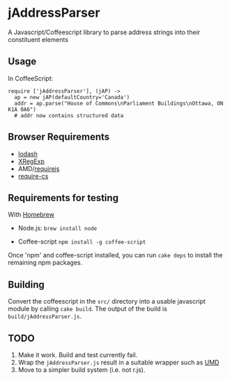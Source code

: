 jAddressParser
==============

A Javascript/Coffeescript library to parse address strings into their
constituent elements 

Usage
-----

In CoffeeScript:

    require ['jAddressParser'], (jAP) ->
      ap = new jAP(defaultCountry='Canada')
      addr = ap.parse("House of Commons\nParliament Buildings\nOttawa, ON K1A 0A6")
      # addr now contains structured data


Browser Requirements
--------------------

- [lodash](https://github.com/bestiejs/lodash)
- [XRegExp](http://xregexp.com/)
- AMD/[requirejs](http://requirejs.org/)
- [require-cs](https://github.com/jrburke/require-cs)

Requirements for testing
------------------------

With [Homebrew](http://mxcl.github.com/homebrew/)

- Node.js: `brew install node`

- Coffee-script `npm install -g coffee-script`

Once 'npm' and coffee-script installed, you can run `cake deps` to install the
remaining npm packages.

Building
--------

Convert the coffeescript in the `src/` directory into a usable javascript
module by calling `cake build`. The output of the build is
`build/jAddressParser.js`.

TODO
----

1. Make it work. Build and test currently fail.
2. Wrap the `jAddressParser.js` result in a suitable wrapper such as 
   [UMD](https://github.com/umdjs/umd)
3. Move to a simpler build system (i.e. not r.js).


